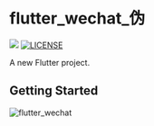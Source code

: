 # flutter_wechat_伪

![](https://img.shields.io/badge/koltin%E5%A4%A7-@%E9%9D%A2%E7%AD%8B%E7%AD%8B-red.svg)
[![LICENSE](https://img.shields.io/badge/license-NPL%20(The%20996%20Prohibited%20License)-blue.svg)](https://github.com/996icu/996.ICU/blob/master/LICENSE)

A new Flutter project.

## Getting Started



![flutter_wechat](./assets/flutter_wechat.gif)
